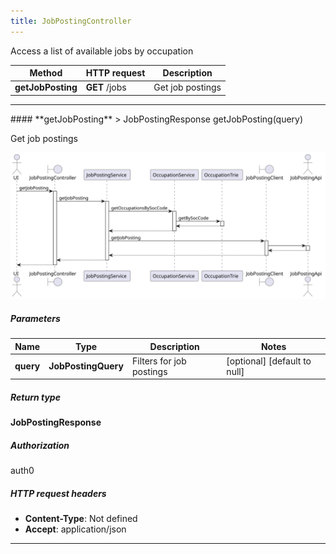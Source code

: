 ```yaml
---
title: JobPostingController
---
```


Access a list of available jobs by occupation

| Method | HTTP request | Description |
|------------- | ------------- | -------------|
| **getJobPosting** | **GET** /jobs | Get job postings |



<hr/>
#### **getJobPosting**
> JobPostingResponse getJobPosting(query)

Get job postings

![sequence diagram](/diagrams/JobPostingController-getJobPosting-sequence.svg)

##### Parameters

|Name | Type | Description  | Notes |
|------------- | ------------- | ------------- | -------------|
| **query** | **JobPostingQuery**| Filters for job postings | [optional] [default to null] |

##### Return type

**JobPostingResponse**

##### Authorization

auth0

##### HTTP request headers

- **Content-Type**: Not defined
- **Accept**: application/json

<hr/>